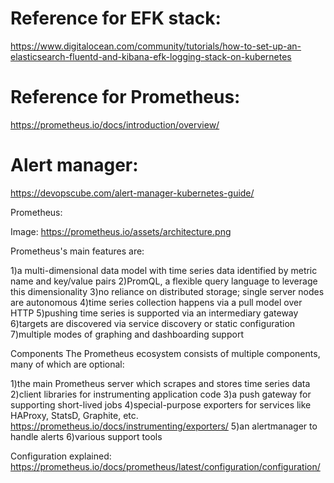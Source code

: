 Reference for EFK stack:
========================
https://www.digitalocean.com/community/tutorials/how-to-set-up-an-elasticsearch-fluentd-and-kibana-efk-logging-stack-on-kubernetes

Reference for Prometheus:
=========================
https://prometheus.io/docs/introduction/overview/

Alert manager:
==============
https://devopscube.com/alert-manager-kubernetes-guide/


Prometheus:

Image: https://prometheus.io/assets/architecture.png

Prometheus's main features are:

1)a multi-dimensional data model with time series data identified by metric name and key/value pairs
2)PromQL, a flexible query language to leverage this dimensionality
3)no reliance on distributed storage; single server nodes are autonomous
4)time series collection happens via a pull model over HTTP
5)pushing time series is supported via an intermediary gateway
6)targets are discovered via service discovery or static configuration
7)multiple modes of graphing and dashboarding support

Components
The Prometheus ecosystem consists of multiple components, many of which are optional:

1)the main Prometheus server which scrapes and stores time series data
2)client libraries for instrumenting application code
3)a push gateway for supporting short-lived jobs
4)special-purpose exporters for services like HAProxy, StatsD, Graphite, etc.
https://prometheus.io/docs/instrumenting/exporters/
5)an alertmanager to handle alerts
6)various support tools


Configuration explained: https://prometheus.io/docs/prometheus/latest/configuration/configuration/